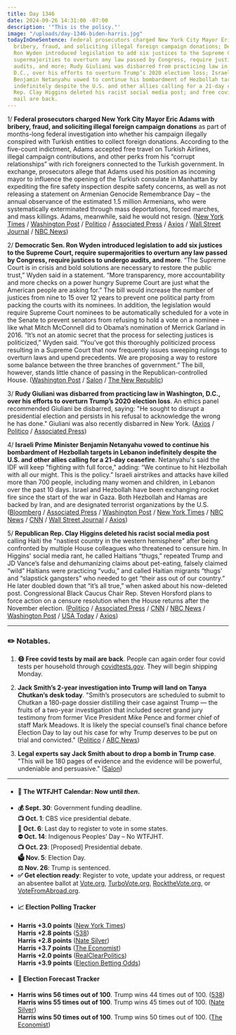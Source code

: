 ```yaml
---
title: Day 1346
date: 2024-09-26 14:31:00 -07:00
description: '"This is the policy."'
image: "/uploads/day-1346-biden-harris.jpg"
todayInOneSentence: Federal prosecutors charged New York City Mayor Eric Adams with
  bribery, fraud, and soliciting illegal foreign campaign donations; Democratic Sen.
  Ron Wyden introduced legislation to add six justices to the Supreme Court, require
  supermajorities to overturn any law passed by Congress, require justices to undergo
  audits, and more; Rudy Giuliani was disbarred from practicing law in Washington,
  D.C., over his efforts to overturn Trump’s 2020 election loss; Israeli Prime Minister
  Benjamin Netanyahu vowed to continue his bombardment of Hezbollah targets in Lebanon
  indefinitely despite the U.S. and other allies calling for a 21-day ceasefire; Republican
  Rep. Clay Higgins deleted his racist social media post; and free covid tests by
  mail are back.
---
```


1/ **Federal prosecutors charged New York City Mayor Eric Adams with bribery, fraud, and soliciting illegal foreign campaign donations** as part of months-long federal investigation into whether his campaign illegally conspired with Turkish entities to collect foreign donations. According to the five-count indictment, Adams accepted free travel on Turkish Airlines, illegal campaign contributions, and other perks from his “corrupt relationships” with rich foreigners connected to the Turkish government. In exchange, prosecutors allege that Adams used his position as incoming mayor to influence the opening of the Turkish consulate in Manhattan by expediting the fire safety inspection despite safety concerns, as well as not releasing a statement on Armenian Genocide Remembrance Day – the annual observance of the estimated 1.5 million Armenians, who were systematically exterminated through mass deportations, forced marches, and mass killings. Adams, meanwhile, said he would not resign. ([New York Times](https://www.nytimes.com/live/2024/09/26/nyregion/eric-adams-indicted-news) / [Washington Post](https://www.washingtonpost.com/national-security/2024/09/26/eric-adams-indicted-nyc-mayor/) / [Politico](https://www.politico.com/news/2024/09/26/adams-indictment-focuses-on-connections-to-turkey-00181186) / [Associated Press](https://apnews.com/article/nyc-mayor-eric-adams-indictment-fbi-5aad135d1808cb9d049fccd74604e5d4) / [Axios](https://www.axios.com/2024/09/26/eric-adams-indictment-charges-wire-fraud-bribery) / [Wall Street Journal](https://www.wsj.com/us-news/eric-adams-indictment-unsealed-new-york-mayor-0dfb33c3) / [NBC News](https://www.nbcnews.com/news/us-news/nyc-mayor-eric-adams-charged-bribery-wire-fraud-scheme-spanning-nearly-rcna172804))

2/ **Democratic Sen. Ron Wyden introduced legislation to add six justices to the Supreme Court, require supermajorities to overturn any law passed by Congress, require justices to undergo audits, and more**. “The Supreme Court is in crisis and bold solutions are necessary to restore the public trust,” Wyden said in a statement. “More transparency, more accountability and more checks on a power hungry Supreme Court are just what the American people are asking for.” The bill would increase the number of justices from nine to 15 over 12 years to prevent one  political party from packing the courts with its nominees. In addition, the legislation would require Supreme Court nominees to be automatically scheduled for a vote in the Senate  to prevent senators from refusing to hold a vote on a nominee – like what Mitch McConnell did to Obama’s nomination of Merrick Garland in 2016. “It’s not an atomic secret that the process for selecting justices is politicized,” Wyden said. “You’ve got this thoroughly politicized process resulting in a Supreme Court that now frequently issues sweeping rulings to overturn laws and upend precedents. We are proposing a way to restore some balance between the three branches of government.” The bill, however, stands little chance of passing in the Republican-controlled House. ([Washington Post](https://www.washingtonpost.com/politics/2024/09/26/supreme-court-reform-15-justices-wyden/) / [Salon](https://www.salon.com/2024/09/26/ron-wyden-unveils-plan-to-overhaul-and-expand-the-power-hungry/) / [The New Republic](https://newrepublic.com/post/186408/senate-wyden-bill-overhaul-supreme-court))

3/ **Rudy Giuliani was disbarred from practicing law in Washington, D.C., over his efforts to overturn Trump’s 2020 election loss**. An ethics panel recommended Giuliani be disbarred, saying: "He sought to disrupt a presidential election and persists in his refusal to acknowledge the wrong he has done." Giuliani was also recently disbarred in New York. ([Axios](https://www.axios.com/2024/09/26/rudy-giuliani-disbarred-dc) / [Politico](https://www.politico.com/news/2024/09/26/rudy-giuliani-disbarred-washington-00181183) / [Associated Press](https://apnews.com/article/rudy-giuliani-disbarred-dc-washington-2020-election-trump-new-york-f555f010338fddbac0b0cbeb4a11d73d))

4/ **Israeli Prime Minister Benjamin Netanyahu vowed to continue his bombardment of Hezbollah targets in Lebanon indefinitely despite the U.S. and other allies calling for a 21-day ceasefire**. Netanyahu's said the IDF will keep "fighting with full force," adding: “We continue to hit Hezbollah with all our might. This is the policy.” Israeli airstrikes and attacks have killed more than 700 people, including many women and children, in Lebanon over the past 10 days. Israel and Hezbollah have been exchanging rocket fire since the start of the war in Gaza. Both Hezbollah and Hamas are backed by Iran, and are designated terrorist organizations by the U.S. ([Bloomberg](https://www.bloomberg.com/news/articles/2024-09-26/us-and-allies-race-to-stop-unfolding-lebanon-war-with-truce-plan) / [Associated Press](https://apnews.com/article/israel-lebanon-hezbollah-gaza-news-09-26-2024-486f5aecac210273611124f9ade95fc6) / [Washington Post](https://www.washingtonpost.com/world/2024/09/26/israel-lebanon-hezbollah-hamas-war-news-gaza/) / [New York Times](https://www.nytimes.com/live/2024/09/26/world/israel-lebanon-hezbollah-hamas) / [NBC News](https://www.nbcnews.com/news/world/live-blog/live-updates-israel-hezbollah-lebanon-cease-fire-strikes-rcna172793) / [CNN](https://www.cnn.com/world/live-news/israel-lebanon-war-hezbollah-09-26-24-intl-hnk/index.html) / [Wall Street Journal](https://www.wsj.com/world/middle-east/israel-casts-doubt-on-hezbollah-cease-fire-as-it-launches-more-airstrikes-f31c3b05) / [Axios](https://www.axios.com/2024/09/26/lebanon-israel-ceasefire-deal-netanyahu))

5/ **Republican Rep. Clay Higgins deleted his racist social media post** calling Haiti the "nastiest country in the western hemisphere" after being confronted by multiple House colleagues who threatened to censure him. In Higgins' social media rant, he called Haitians “thugs,” repeated Trump and JD Vance’s false and dehumanizing claims about pet-eating, falsely claimed “wild” Haitians were practicing “vudu,” and called Haitian migrants “thugs' and “slapstick gangsters” who needed to get “their ass out of our country.” He later doubled down that “it’s all true,” when asked about his now-deleted post. Congressional Black Caucus Chair Rep. Steven Horsford plans to force action on a censure resolution when the House returns after the November election. ([Politico](https://www.politico.com/live-updates/2024/09/26/congress/dems-seek-censure-of-clay-higgins-00181204) / [Associated Press](https://apnews.com/article/house-republicans-haitian-immigrants-87ea8b8d376fba4cc0017eae102299da) / [CNN](https://www.cnn.com/2024/09/25/politics/clay-higgins-deletes-post-haitian-migrants/) / [NBC News](https://www.nbcnews.com/politics/2024-election/clay-higgins-rips-haitian-immigrants-rcna172738) / [Washington Post](https://www.washingtonpost.com/politics/2024/09/25/rep-clay-higgins-tweet-haitians/) / [USA Today](https://www.usatoday.com/story/news/politics/2024/09/26/clay-higgins-congressman-haitian-tweets/75389021007/) / [Axios](https://www.axios.com/2024/09/25/clay-higgins-haitians-censure-tweet-house-democrats))

--- 

### ✏️ Notables.

1. **😷 Free covid tests by mail are back**. People can again order four covid tests per household through [covidtests.gov](https://covidtests.gov/). They will begin shipping Monday.

2. **Jack Smith’s 2-year investigation into Trump will land on Tanya Chutkan’s desk today**. "Smith’s prosecutors are scheduled to submit to Chutkan a 180-page dossier distilling their case against Trump — the fruits of a two-year investigation that included secret grand jury testimony from former Vice President Mike Pence and former chief of staff Mark Meadows. It is likely the special counsel’s final chance before Election Day to lay out his case for why Trump deserves to be put on trial and convicted." ([Politico](https://www.politico.com/news/2024/09/26/jack-smith-trump-investigation-dossier-00181108) / [ABC News](https://abcnews.go.com/US/special-counsels-filing-new-evidence-jan-6-case/story?id=114001145))

3. **Legal experts say Jack Smith about to drop a bomb in Trump case**. "This will be 180 pages of evidence and the evidence will be powerful, undeniable and persuasive." ([Salon](https://www.salon.com/2024/09/25/the-evidence-will-be-powerful-legal-experts-say-jack-smith-about-to-drop-a-bomb-in-case/))

---

* #### 📅 The WTFJHT Calendar: Now until *then*. 
* **💰 Sept. 30**: Government funding deadline. \
**📺 Oct. 1**: CBS vice presidential debate. \
**📆 Oct. 6**: Last day to register to vote in some states. \
**⛔️ Oct. 14**: Indigenous Peoples’ Day – No WTFJHT. \
**📺 Oct. 23**: [Proposed] Presidential debate. \
**🗳️ Nov. 5**: Election Day. \
**⚖️ Nov. 26**: Trump is sentenced. 
* **✅ Get election ready**: Register to vote, update your address, or request an absentee ballot at [Vote.org](https://www.vote.org/), [TurboVote.org](https://turbovote.org/), [RocktheVote.org](https://www.rockthevote.org/), or [VoteFromAbroad.org](https://www.votefromabroad.org/).
* #### 📈 Election Polling Tracker
* **Harris +3.0 points** ([New York Times](https://www.nytimes.com/interactive/2024/us/elections/polls-president.html)) \
**Harris +2.8 points** ([538](https://projects.fivethirtyeight.com/polls/president-general/2024/national/)) \
**Harris +2.8 points** ([Nate Silver](https://www.natesilver.net/p/nate-silver-2024-president-election-polls-model)) \
**Harris +3.7 points** ([The Economist](https://www.economist.com/interactive/us-2024-election/trump-harris-polls)) \
**Harris +2.0 points** ([RealClearPolitics](https://www.realclearpolling.com/polls/president/general/2024/trump-vs-harris)) \
**Harris +3.9 points** ([Election Betting Odds](https://www.electionbettingodds.com/))
* #### 🔮 Election Forecast Tracker
* **Harris wins 56 times out of 100**. Trump wins 44 times out of 100. ([538](https://projects.fivethirtyeight.com/2024-election-forecast/)) \
**Harris wins 55 times out of 100**. Trump wins 45 times out of 100. ([Nate Silver](https://www.natesilver.net/p/nate-silver-2024-president-election-polls-model)) \
**Harris wins 50 times out of 100**. Trump wins 50 times out of 100. ([The Economist](https://www.economist.com/interactive/us-2024-election/prediction-model/president/))



